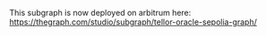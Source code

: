 This subgraph is now deployed on arbitrum here: https://thegraph.com/studio/subgraph/tellor-oracle-sepolia-graph/
